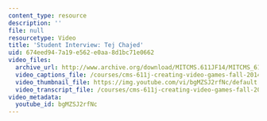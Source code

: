 ```yaml
---
content_type: resource
description: ''
file: null
resourcetype: Video
title: 'Student Interview: Tej Chajed'
uid: 674eed94-7a19-e562-e0aa-8d1bc71e0662
video_files:
  archive_url: http://www.archive.org/download/MITCMS.611JF14/MITCMS_611JF14_Tej_Chajed_300k.mp4
  video_captions_file: /courses/cms-611j-creating-video-games-fall-2014/d4fd8780965a553d89f73758b33ba956_bgMZSJ2rfNc.vtt
  video_thumbnail_file: https://img.youtube.com/vi/bgMZSJ2rfNc/default.jpg
  video_transcript_file: /courses/cms-611j-creating-video-games-fall-2014/1646a9286162377dd3aff652e2de659b_bgMZSJ2rfNc.pdf
video_metadata:
  youtube_id: bgMZSJ2rfNc
---
```

